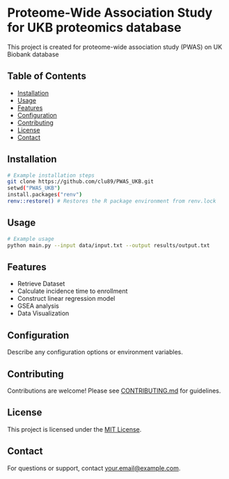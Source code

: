 # Proteome-Wide Association Study for UKB proteomics database

This project is created for proteome-wide association study (PWAS) on UK Biobank database

## Table of Contents

- [Installation](#installation)
- [Usage](#usage)
- [Features](#features)
- [Configuration](#configuration)
- [Contributing](#contributing)
- [License](#license)
- [Contact](#contact)

## Installation

```bash
# Example installation steps
git clone https://github.com/clu89/PWAS_UKB.git
setwd("PWAS_UKB")
install.packages("renv")
renv::restore() # Restores the R package environment from renv.lock
```

## Usage

```bash
# Example usage
python main.py --input data/input.txt --output results/output.txt
```

## Features

- Retrieve Dataset
- Calculate incidence time to enrollment
- Construct linear regression model
- GSEA analysis
- Data Visualization

## Configuration

Describe any configuration options or environment variables.

## Contributing

Contributions are welcome! Please see [CONTRIBUTING.md](CONTRIBUTING.md) for guidelines.

## License

This project is licensed under the [MIT License](LICENSE).

## Contact

For questions or support, contact [your.email@example.com](mailto:your.email@example.com).
